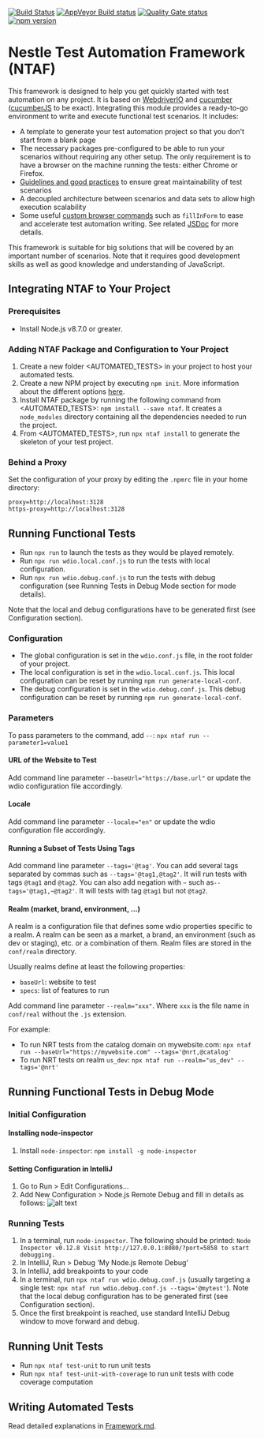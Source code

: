 [![Build Status](https://travis-ci.org/nespresso/ntaf.svg?branch=master)](https://travis-ci.org/nespresso/ntaf)
[![AppVeyor Build status](https://ci.appveyor.com/api/projects/status/5wsjr8by0lqsngw4/branch/master?svg=true)](https://ci.appveyor.com/project/racodond/ntaf/branch/master)
[![Quality Gate status](https://sonarcloud.io/api/badges/gate?key=ntaf)](https://sonarcloud.io/dashboard/index/ntaf)
[![npm version](https://badge.fury.io/js/ntaf.svg)](https://badge.fury.io/js/ntaf)

# Nestle Test Automation Framework (NTAF)

This framework is designed to help you get quickly started with test automation on any project.
It is based on [WebdriverIO](http://webdriver.io/) and [cucumber](https://cucumber.io/) ([cucumberJS](https://github.com/cucumber/cucumber-js) to be exact).
Integrating this module provides a ready-to-go environment to write and execute functional test scenarios.
It includes:
* A template to generate your test automation project so that you don't start from a blank page
* The necessary packages pre-configured to be able to run your scenarios without requiring any other setup. The only requirement is to have a browser on the machine running the tests: either Chrome or Firefox.
* [Guidelines and good practices](https://github.com/nespresso/ntaf/blob/master/template/doc/Framework.md) to ensure great maintainability of test scenarios
* A decoupled architecture between scenarios and data sets to allow high execution scalability
* Some useful [custom browser commands](http://webdriver.io/guide/usage/customcommands.html) such as `fillInForm` to ease and accelerate test automation writing. See related [JSDoc](https://nespresso.github.io/ntaf/) for more details.

This framework is suitable for big solutions that will be covered by an important number of scenarios.
Note that it requires good development skills as well as good knowledge and understanding of JavaScript.

## Integrating NTAF to Your Project

### Prerequisites
* Install Node.js v8.7.0 or greater.

### Adding NTAF Package and Configuration to Your Project
1. Create a new folder <AUTOMATED_TESTS> in your project to host your automated tests.
2. Create a new NPM project by executing `npm init`. More information about the different options [here](https://docs.npmjs.com/getting-started/using-a-package.json).
3. Install NTAF package by running the following command from <AUTOMATED_TESTS>: `npm install --save ntaf`. It creates a `node_modules` directory containing all the dependencies needed to run the project.
4. From <AUTOMATED_TESTS>, run `npx ntaf install` to generate the skeleton of your test project.

### Behind a Proxy
Set the configuration of your proxy by editing the `.npmrc` file in your home directory:
```
proxy=http://localhost:3128
https-proxy=http://localhost:3128
```


## Running Functional Tests
* Run `npx run` to launch the tests as they would be played remotely.
* Run `npx run wdio.local.conf.js` to run the tests with local configuration.
* Run `npx run wdio.debug.conf.js` to run the tests with debug configuration (see Running Tests in Debug Mode section
for mode details).

Note that the local and debug configurations have to be generated first (see Configuration section).

### Configuration
* The global configuration is set in the `wdio.conf.js` file, in the root folder of your project.
* The local configuration is set in the `wdio.local.conf.js`. This local configuration can be reset by running
`npm run generate-local-conf`.
* The debug configuration is set in the `wdio.debug.conf.js`. This debug configuration can be reset by running
`npm run generate-local-conf`.

### Parameters
To pass parameters to the command, add `--`: `npx ntaf run --parameter1=value1`

#### URL of the Website to Test
Add command line parameter `--baseUrl="https://base.url"` or update the wdio configuration file accordingly.

#### Locale
Add command line parameter `--locale="en"` or update the wdio configuration file accordingly.
 
#### Running a Subset of Tests Using Tags
Add command line parameter `--tags='@tag'`.
You can add several tags separated by commas such as `--tags='@tag1,@tag2'`. It will run tests with tags `@tag1` and `@tag2`.
You can also add negation with `~` such as`--tags='@tag1,~@tag2'`. It will tests with tag `@tag1` but not `@tag2`.

#### Realm (market, brand, environment, ...)
A realm is a configuration file that defines some wdio properties specific to a realm. A realm can be seen as a market, 
a brand, an environment (such as dev or staging), etc. or a combination of them. Realm files are stored in the
`conf/realm` directory.

Usually realms define at least the following properties:
* `baseUrl`: website to test
* `specs`: list of features to run

Add command line parameter `--realm="xxx"`. Where `xxx` is the file name in `conf/real` without the `.js` extension.

For example:
* To run NRT tests from the catalog domain on mywebsite.com: `npx ntaf run --baseUrl="https://mywebsite.com" --tags='@nrt,@catalog'`
* To run NRT tests on realm `us_dev`: `npx ntaf run --realm="us_dev" --tags='@nrt'`


## Running Functional Tests in Debug Mode

### Initial Configuration

#### Installing node-inspector
1. Install `node-inspector`: `npm install -g node-inspector`

#### Setting Configuration in IntelliJ
1. Go to Run > Edit Configurations...
1. Add New Configuration > Node.js Remote Debug and fill in details as follows:
![alt text](https://raw.githubusercontent.com/nespresso/ntaf/master/template/doc/resources/intellij-debug-configuration.png "Name: My Node.js Remote Debug / Host: 127.0.0.1 / Port: 5859")

### Running Tests
1. In a terminal, run `node-inspector`. The following should be printed:
`Node Inspector v0.12.8
 Visit http://127.0.0.1:8080/?port=5858 to start debugging.
`
1. In IntelliJ, Run > Debug 'My Node.js Remote Debug'
1. In IntelliJ, add breakpoints to your code
1. In a terminal, run `npx ntaf run wdio.debug.conf.js` (usually targeting a single test: `npx ntaf run wdio.debug.conf.js --tags='@mytest'`). Note that the local debug configuration has to be generated first (see Configuration section).
1. Once the first breakpoint is reached, use standard IntelliJ Debug window to move forward and debug.


## Running Unit Tests
* Run `npx ntaf test-unit` to run unit tests
* Run `npx ntaf test-unit-with-coverage` to run unit tests with code coverage computation


## Writing Automated Tests
Read detailed explanations in [Framework.md](https://github.com/nespresso/ntaf/blob/master/template/doc/Framework.md).
